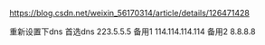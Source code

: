 https://blog.csdn.net/weixin_56170314/article/details/126471428

重新设置下dns
首选dns 223.5.5.5
备用1 114.114.114.114
备用2 8.8.8.8